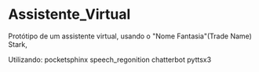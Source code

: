 # Assistente_Virtual

Protótipo de um assistente virtual, usando o "Nome Fantasia"(Trade Name) Stark,

Utilizando: 
  pocketsphinx
  speech_regonition
  chatterbot
  pyttsx3
